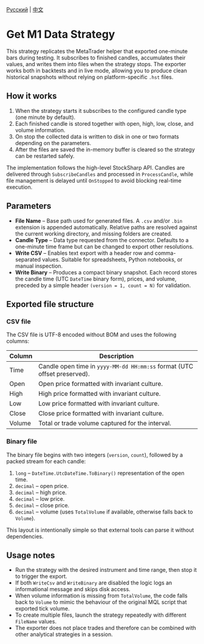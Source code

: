 [Русский](README_ru.md) | [中文](README_cn.md)

# Get M1 Data Strategy

This strategy replicates the MetaTrader helper that exported one-minute bars during testing.
It subscribes to finished candles, accumulates their values, and writes them into files when the strategy stops.
The exporter works both in backtests and in live mode, allowing you to produce clean historical snapshots
without relying on platform-specific `.hst` files.

## How it works

1. When the strategy starts it subscribes to the configured candle type (one minute by default).
2. Each finished candle is stored together with open, high, low, close, and volume information.
3. On stop the collected data is written to disk in one or two formats depending on the parameters.
4. After the files are saved the in-memory buffer is cleared so the strategy can be restarted safely.

The implementation follows the high-level StockSharp API. Candles are delivered through `SubscribeCandles`
and processed in `ProcessCandle`, while file management is delayed until `OnStopped` to avoid blocking
real-time execution.

## Parameters

- **File Name** – Base path used for generated files. A `.csv` and/or `.bin` extension is appended automatically.
  Relative paths are resolved against the current working directory, and missing folders are created.
- **Candle Type** – Data type requested from the connector. Defaults to a one-minute time frame but can be changed
  to export other resolutions.
- **Write CSV** – Enables text export with a header row and comma-separated values. Suitable for spreadsheets,
  Python notebooks, or manual inspection.
- **Write Binary** – Produces a compact binary snapshot. Each record stores the candle time (UTC `DateTime` binary form),
  prices, and volume, preceded by a simple header `(version = 1, count = N)` for validation.

## Exported file structure

### CSV file

The CSV file is UTF-8 encoded without BOM and uses the following columns:

| Column | Description |
| --- | --- |
| Time | Candle open time in `yyyy-MM-dd HH:mm:ss` format (UTC offset preserved). |
| Open | Open price formatted with invariant culture. |
| High | High price formatted with invariant culture. |
| Low | Low price formatted with invariant culture. |
| Close | Close price formatted with invariant culture. |
| Volume | Total or trade volume captured for the interval. |

### Binary file

The binary file begins with two integers (`version`, `count`), followed by a packed stream for each candle:

1. `long` – `DateTime.UtcDateTime.ToBinary()` representation of the open time.
2. `decimal` – open price.
3. `decimal` – high price.
4. `decimal` – low price.
5. `decimal` – close price.
6. `decimal` – volume (uses `TotalVolume` if available, otherwise falls back to `Volume`).

This layout is intentionally simple so that external tools can parse it without dependencies.

## Usage notes

- Run the strategy with the desired instrument and time range, then stop it to trigger the export.
- If both `WriteCsv` and `WriteBinary` are disabled the logic logs an informational message and skips disk access.
- When volume information is missing from `TotalVolume`, the code falls back to `Volume` to mimic
  the behaviour of the original MQL script that exported tick volume.
- To create multiple files, launch the strategy repeatedly with different `FileName` values.
- The exporter does not place trades and therefore can be combined with other analytical strategies in a session.

